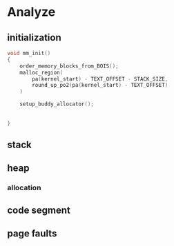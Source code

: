 # Analyze

## initialization

```C
void mm_init()
{
    order_memory_blocks_from_BOIS();
    malloc_region(
        pa(kernel_start) - TEXT_OFFSET - STACK_SIZE, 
        round_up_po2(pa(kernel_start) - TEXT_OFFSET)
    )

    setup_buddy_allocator();
     
    
}
```


## stack

## heap

### allocation

## code segment

## page faults
